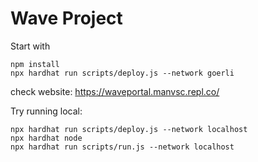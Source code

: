 # Wave Project

Start with 
```
npm install
npx hardhat run scripts/deploy.js --network goerli
```

check website: https://waveportal.manvsc.repl.co/ 


Try running local:

```shell
npx hardhat run scripts/deploy.js --network localhost
npx hardhat node
npx hardhat run scripts/run.js --network localhost
```
